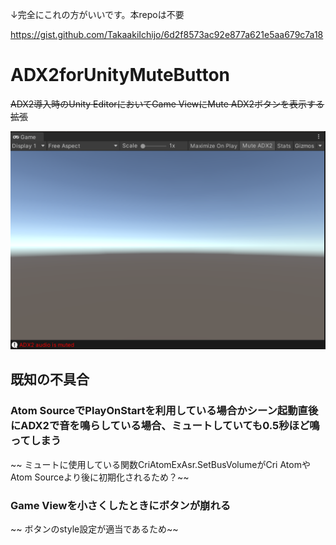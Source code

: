 
↓完全にこれの方がいいです。本repoは不要

https://gist.github.com/TakaakiIchijo/6d2f8573ac92e877a621e5aa679c7a18

# ADX2forUnityMuteButton
~~ADX2導入時のUnity EditorにおいてGame ViewにMute ADX2ボタンを表示する拡張~~ 

![Game View](images/ADX2forUnityMuteButton.png)

## 既知の不具合
### Atom SourceでPlayOnStartを利用している場合かシーン起動直後にADX2で音を鳴らしている場合、ミュートしていても0.5秒ほど鳴ってしまう
~~ ミュートに使用している関数CriAtomExAsr.SetBusVolumeがCri AtomやAtom Sourceより後に初期化されるため？~~ 

### Game Viewを小さくしたときにボタンが崩れる
~~ ボタンのstyle設定が適当であるため~~ 
